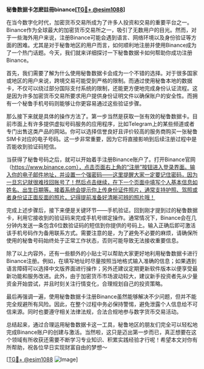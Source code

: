 **秘鲁数据卡怎麽註冊binance[[TG💪+ @esim1088](https://t.me/s/esim1088)]**

在当今数字化时代，加密货币交易所成为了许多人投资和交易的重要平台之一。Binance作为全球最大的加密货币交易所之一，吸引了无数用户的目光。然而，对于一些海外用户来说，注册Binance可能会遇到语言、网络环境以及身份验证等方面的困难。尤其是对于秘鲁地区的用户而言，如何顺利地注册并使用Binance成为了一个热门话题。今天，我们就来详细探讨一下秘鲁数据卡如何帮助你成功注册Binance。

首先，我们需要了解为什么使用秘鲁数据卡会成为一个不错的选择。对于很多国家或地区的用户来说，跨境交易可能受到严格的限制。而通过使用秘鲁本地的数据卡，不仅可以绕过部分国际支付系统的限制，还能更方便地完成身份认证流程。这是因为许多加密货币交易所要求用户提供身份证明文件以确保账户的安全性。而拥有一个秘鲁手机号码则能够让你更容易通过这些验证步骤。

那么接下来就是具体的操作方法了。第一步当然是获取一张有效的秘鲁数据卡。目前市面上有许多提供虚拟号码服务的应用程序，比如Telegram上的某些频道或者专门出售这类产品的网站。你可以选择信誉良好且评价较高的服务商购买一张秘鲁SIM卡对应的电子号码。这一步非常重要，因为它将直接影响到后续注册过程中是否能收到验证码短信。

当获得了秘鲁号码之后，就可以开始着手注册Binance账户了。打开Binance官网（https://www.binance.com），点击页面右上角的“注册”按钮进入登录界面。输入你的电子邮件地址，并设置一个强密码——这里提醒大家一定要记住密码，因为一旦忘记就很难找回账号了！然后点击继续，在下一个页面中填写个人基本信息如姓名、出生日期等。接着系统会提示你上传身份证件照片，通常支持护照、驾照或者身份证正面反面的照片。记得提前准备好清晰可辨的照片哦！

完成上述步骤后，接下来便是关键环节——手机验证。回到刚才提到过的秘鲁数据卡，利用它接收到的验证码来完成手机号绑定操作。通常情况下，Binance会在几分钟内发送一条包含6位数验证码的短信到你提供的号码上。输入正确后即可激活该手机号码作为备用联系方式。需要注意的是，为了避免不必要的麻烦，请确保所使用的秘鲁号码始终处于正常工作状态，否则可能导致无法接收重要信息。

除了以上内容外，还有一些额外的小贴士可以帮助大家更好地利用秘鲁数据卡进行Binance注册。例如，在填写地址时尽量按照当地格式输入准确的信息；如果遇到语言障碍可以选择中文版界面进行操作；另外还建议定期更新软件版本以便享受最新功能和服务改进。此外，由于加密货币市场波动较大，建议新手投资者先从少量资金开始尝试，并且时刻关注行情变化，合理规划自己的投资策略。

最后再强调一遍，使用秘鲁数据卡注册Binance虽然能够解决不少问题，但并不能完全规避所有风险。因此，在整个过程中务必保持警惕，避免泄露个人信息给不可信来源。同时也要遵守相关法律法规，合法合规地参与数字货币交易活动。

总结起来，通过合理运用秘鲁数据卡这一工具，秘鲁地区的朋友们完全可以轻松地完成Binance账户的创建与激活。当然啦，这只是迈出第一步而已，真正想要在这个领域有所收获还需要不断学习专业知识、积累实践经验才行呢！希望本文对你有所帮助，祝各位早日实现财富自由的梦想～

[[TG💪+ @esim1088](https://t.me/s/esim1088) ![Image](https://i.postimg.cc/4NQfJmqS/Snipaste-2025-05-13-00-14-12.png)]